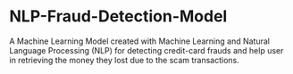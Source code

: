 # NLP-Fraud-Detection-Model
A Machine Learning Model created with Machine Learning and Natural Language Processing (NLP) for detecting credit-card frauds and help user in retrieving the money they lost due to the scam transactions.
